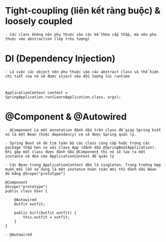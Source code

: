 
# Tight-coupling (liên kết ràng buộc) & loosely coupled

	- Các class không nên phụ thuộc vào các kế thừa cấp thấp, mà nên phụ thuộc vào abstraction (lớp trừu tượng)

# DI (Dependency Injection)

	- Là việc các object nên phụ thuộc vào các abstract class và thể hiện chi tiết của nó sẽ được inject vào đối tượng lúc runtime
	
#
	
	ApplicationContext context = SpringApplication.run(LearnApplication.class, args);

# @Component & @Autowired

	- @Component Là một annotation đánh dấu trên class để giúp Spring biết nó là một Bean (hoặc dependency) và sẽ được Spring quản lý.
  
	- Spring Boot sẽ dò tìm toàn bộ các class cùng cấp hoặc trong các package thấp hơn so với class App (đánh dấu @SpringBootApplication). Khi gặp một class được đánh dấu @Component thì nó sẽ tạo ra một instance và đưa vào ApplicationContext để quản lý
  
	- Các Bean trong ApplicationContext đều là singleton. Trong trường hợp muốn mỗi lần sử dụng là một instance hoàn toàn mới thì đánh dấu Bean đó bằng @Scope("prototype")
	
	@Component
	@Scope("prototype")
	public class User {
	
		@Autowired
	    Outfit outfit;
	
	    public Girl(Outfit outfit) {
	        this.outfit = outfit;
	    }
	}
	
	- @Autowired
